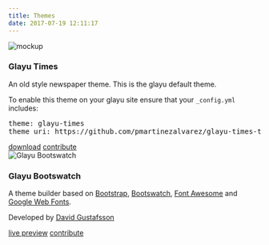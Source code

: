 ```yaml
---
title: Themes
date: 2017-07-19 12:11:17
---
```

<div class="row">
  <div id="themes">
    <div class="col-md-4 col-md-offset-1">
      <div class="title">
        <img src="https://raw.githubusercontent.com/pmartinezalvarez/glayu-times/master/mock.png"
                         alt="mockup"
                         style="max-width:400px;">
        <h3>Glayu Times</h3>
      </div>
      <div class="info">
        <p>An old style newspaper theme. This is the glayu default theme.</p>
        <p>To enable this theme on your glayu site ensure that your <code>_config.yml</code> includes:</p>
        <pre>theme: glayu-times
theme_uri: https://github.com/pmartinezalvarez/glayu-times-theme/archive/master.zip</pre>
      </div>
      <div class="actions">
        <a class="btn btn-default btn-lg" href="https://github.com/pmartinezalvarez/glayu-times-theme/archive/master.zip" role="button"><i
                                  class="fa fa-download" aria-hidden="true"></i> download</a>
        <a class="btn btn-default btn-lg" href="https://github.com/pmartinezalvarez/glayu-times-theme/" role="button"><i
                            class="fa fa-github" aria-hidden="true"></i> contribute</a>
      </div>
    </div>
    <div class="col-md-4 col-md-offset-2">
          <div class="title">
            <img src="/assets/images/themes/glayu_bootswatch.png" alt="Glayu Bootswatch" style="max-width:400px;">
            <h3>Glayu Bootswatch</h3>
          </div>
          <div class="info">
            <p>A theme builder based on <a href="http://getbootstrap.com/">Bootstrap</a>, <a href="https://bootswatch.com/">Bootswatch</a>, <a href="http://fontawesome.io/">Font Awesome</a> and <a href="https://fonts.google.com/">Google Web Fonts</a>.</p>
            <p>Developed by <a href="https://github.com/gnucifer">David Gustafsson</a></p>
          </div>
          <div class="actions">
            <a class="btn btn-default btn-lg" href="http://glayu-bootswatch-demo.dagu.nu/" role="button"><i
                                          class="fa fa-eye" aria-hidden="true"></i> live preview</a>
            <a class="btn btn-default btn-lg" href="https://github.com/gnucifer/glayu-bootswatch/" role="button"><i
                                class="fa fa-github" aria-hidden="true"></i> contribute</a>
          </div>
        </div>
  </div>
</div>